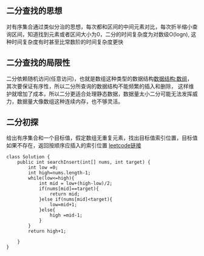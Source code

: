 ## 二分查找的思想
对有序集合通过类似分治的思想，每次都和区间的中间元素对比，每次折半缩小查询区间，知道找到元素或者区间大小为0，二分的时间复杂度为对数级O(logn),
这种时间复杂度有时甚至比常数阶的时间复杂度更快
## 二分查找的局限性
二分依赖随机访问(任意访问)，也就是数组这种类型的数据结构[数据结构:数组](/JAVA/Array.md)，其次要保证有序性，所以二分所查询的数据结构不能频繁的插入和删除，
这样维护就增加了成本，所以二分更适合处理静态数据，数据量太小二分可能无法发挥威力，数据量大像数组这种连续内存，也不够灵活。
## 二分初探
给出有序集合和一个目标值，假定数组无重复元素，找出目标值索引位置，目标值如果不存在，返回按顺序应插入的索引位置
[leetcode链接](https://leetcode.com/problems/search-insert-position/)
```code
class Solution {
    public int searchInsert(int[] nums, int target) {
        int low =0;
        int high=nums.length-1;
        while(low<=high){
            int mid = low+(high-low)/2;
            if(nums[mid]==target){
                return mid;
            }else if(nums[mid]<target){
                low=mid+1;
            }else{
                high =mid-1;
            }    
        }
        return high+1;
        
    }
}
```


